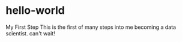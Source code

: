 # hello-world
My First Step
This is the first of many steps into me becoming a data scientist. can't wait!
